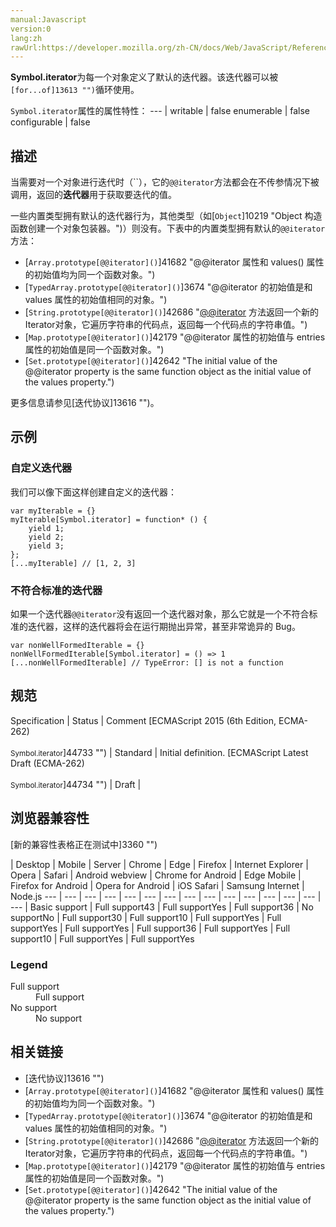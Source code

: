 ```yaml
---
manual:Javascript
version:0
lang:zh
rawUrl:https://developer.mozilla.org/zh-CN/docs/Web/JavaScript/Reference/Global_Objects/Symbol/iterator
---
```






**Symbol.iterator**为每一个对象定义了默认的迭代器。该迭代器可以被`[for...of]13613 "")`循环使用。


`Symbol.iterator`属性的属性特性： 
 ---  | 
writable | false 
enumerable | false 
configurable | false 



## 描述<a name="描述"></a>


当需要对一个对象进行迭代时（``），它的`@@iterator`方法都会在不传参情况下被调用，返回的**迭代器**用于获取要迭代的值。



一些内置类型拥有默认的迭代器行为，其他类型（如[`Object`]10219 "Object 构造函数创建一个对象包装器。")）则没有。下表中的内置类型拥有默认的`@@iterator`方法：


* [`Array.prototype[@@iterator]()`]41682 "@@iterator 属性和 values() 属性的初始值均为同一个函数对象。")
* [`TypedArray.prototype[@@iterator]()`]3674 "@@iterator 的初始值是和 values 属性的初始值相同的对象。")
* [`String.prototype[@@iterator]()`]42686 "[@@iterator]() 方法返回一个新的Iterator对象，它遍历字符串的代码点，返回每一个代码点的字符串值。")
* [`Map.prototype[@@iterator]()`]42179 "@@iterator 属性的初始值与 entries 属性的初始值是同一个函数对象。")
* [`Set.prototype[@@iterator]()`]42642 "The initial value of the @@iterator property is the same function object as the initial value of the values property.")


更多信息请参见[迭代协议]13616 "")。


## 示例<a name="示例"></a>

### 自定义迭代器<a name="自定义迭代器"></a>


我们可以像下面这样创建自定义的迭代器：


```
var myIterable = {}
myIterable[Symbol.iterator] = function* () {
    yield 1;
    yield 2;
    yield 3;
};
[...myIterable] // [1, 2, 3]
```

### 不符合标准的迭代器<a name="不符合标准的迭代器"></a>


如果一个迭代器`@@iterator`没有返回一个迭代器对象，那么它就是一个不符合标准的迭代器，这样的迭代器将会在运行期抛出异常，甚至非常诡异的 Bug。


```
var nonWellFormedIterable = {}
nonWellFormedIterable[Symbol.iterator] = () => 1
[...nonWellFormedIterable] // TypeError: [] is not a function
```

## 规范<a name="规范"></a>

Specification | Status | Comment 
[ECMAScript 2015 (6th Edition, ECMA-262)<br></br><small>Symbol.iterator</small>]44733 "") | Standard | Initial definition. 
[ECMAScript Latest Draft (ECMA-262)<br></br><small>Symbol.iterator</small>]44734 "") | Draft |  


## 浏览器兼容性<a name="浏览器兼容性"></a>
[新的兼容性表格正在测试中<i></i>]3360 "")

 | <abbr>Desktop<i></i></abbr> | <abbr>Mobile<i></i></abbr> | <abbr>Server<i></i></abbr> 
 | <abbr>Chrome<i></i></abbr> | <abbr>Edge<i></i></abbr> | <abbr>Firefox<i></i></abbr> | <abbr>Internet Explorer<i></i></abbr> | <abbr>Opera<i></i></abbr> | <abbr>Safari<i></i></abbr> | <abbr>Android webview<i></i></abbr> | <abbr>Chrome for Android<i></i></abbr> | <abbr>Edge Mobile<i></i></abbr> | <abbr>Firefox for Android<i></i></abbr> | <abbr>Opera for Android<i></i></abbr> | <abbr>iOS Safari<i></i></abbr> | <abbr>Samsung Internet<i></i></abbr> | <abbr>Node.js<i></i></abbr> 
 ---  |  ---  |  ---  |  ---  |  ---  |  ---  |  ---  |  ---  |  ---  |  ---  |  ---  |  ---  |  ---  |  ---  |  ---  | 
Basic support | <abbr>Full support</abbr>43 | <abbr>Full support</abbr>Yes | <abbr>Full support</abbr>36 | <abbr>No support</abbr>No | <abbr>Full support</abbr>30 | <abbr>Full support</abbr>10 | <abbr>Full support</abbr>Yes | <abbr>Full support</abbr>Yes | <abbr>Full support</abbr>Yes | <abbr>Full support</abbr>36 | <abbr>Full support</abbr>Yes | <abbr>Full support</abbr>10 | <abbr>Full support</abbr>Yes | <abbr>Full support</abbr>Yes 


### Legend<a name="Legend"></a>
<dl><dt id=''><abbr>Full support</abbr></dt><dd>Full support</dd><dt id=''><abbr>No support</abbr></dt><dd>No support</dd></dl>

## 相关链接<a name="相关链接"></a>

* [迭代协议]13616 "")
* [`Array.prototype[@@iterator]()`]41682 "@@iterator 属性和 values() 属性的初始值均为同一个函数对象。")
* [`TypedArray.prototype[@@iterator]()`]3674 "@@iterator 的初始值是和 values 属性的初始值相同的对象。")
* [`String.prototype[@@iterator]()`]42686 "[@@iterator]() 方法返回一个新的Iterator对象，它遍历字符串的代码点，返回每一个代码点的字符串值。")
* [`Map.prototype[@@iterator]()`]42179 "@@iterator 属性的初始值与 entries 属性的初始值是同一个函数对象。")
* [`Set.prototype[@@iterator]()`]42642 "The initial value of the @@iterator property is the same function object as the initial value of the values property.")



